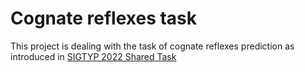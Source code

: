 # Cognate reflexes task
This project is dealing with the task of cognate reflexes prediction as introduced in [SIGTYP 2022 Shared Task](https://sigtyp.github.io/st2022.html)
